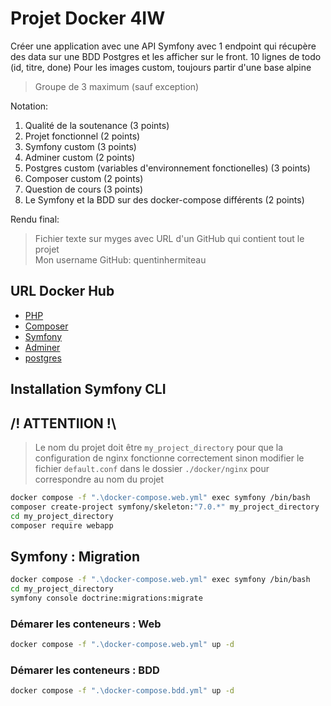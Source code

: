 # Projet Docker 4IW

Créer une application avec une API Symfony avec 1 endpoint qui récupère des data sur une
BDD Postgres et les afficher sur le front. 10 lignes de todo (id, titre, done)
Pour les images custom, toujours partir d'une base alpine

> Groupe de 3 maximum (sauf exception)

Notation:

1. Qualité de la soutenance (3 points)
2. Projet fonctionnel (2 points)
3. Symfony custom (3 points)
4. Adminer custom (2 points)
5. Postgres custom (variables d'environnement fonctionelles) (3 points)
6. Composer custom (2 points)
7. Question de cours (3 points)
8. Le Symfony et la BDD sur des docker-compose différents (2 points)

Rendu final:

> Fichier texte sur myges avec URL d'un GitHub qui contient tout le projet \
> Mon username GitHub: quentinhermiteau

## URL Docker Hub

-   [PHP](https://hub.docker.com/r/legrizzly/php-custom)
-   [Composer](https://hub.docker.com/r/legrizzly/composer-custom)
-   [Symfony](https://hub.docker.com/r/legrizzly/symfony)
-   [Adminer](https://hub.docker.com/r/legrizzly/adminer-custom)
-   [postgres](https://hub.docker.com/r/legrizzly/pgsql-custom)

## Installation Symfony CLI

## /! ATTENTIION !\

> Le nom du projet doit être `my_project_directory` pour que la configuration de nginx fonctionne correctement sinon modifier le fichier `default.conf` dans le dossier `./docker/nginx` pour correspondre au nom du projet

```bash
docker compose -f ".\docker-compose.web.yml" exec symfony /bin/bash
composer create-project symfony/skeleton:"7.0.*" my_project_directory
cd my_project_directory
composer require webapp
```

## Symfony : Migration

```bash
docker compose -f ".\docker-compose.web.yml" exec symfony /bin/bash
cd my_project_directory
symfony console doctrine:migrations:migrate
```

### Démarer les conteneurs : Web

```bash
docker compose -f ".\docker-compose.web.yml" up -d
```

### Démarer les conteneurs : BDD

```bash
docker compose -f ".\docker-compose.bdd.yml" up -d
```
